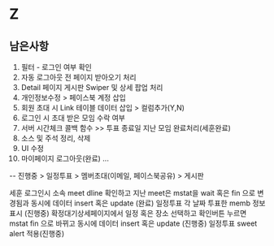 # Z
## 남은사항

1. 필터 - 로그인 여부 확인
2. 자동 로그아웃 전 페이지 받아오기 처리
3. Detail 페이지 게시판 Swiper 및 상세 팝업 처리
4. 개인정보수정 > 페이스북 계정 삽입
5. 회원 초대 시 Link 테이블 데이터 삽입 > 컬럼추가(Y,N) 
6. 로그인 시 초대 받은 모임 수락 여부
7. 서버 시간체크 콜백 함수 >> 투표 종료일 지난 모임 완료처리(세훈완료)
8. 소스 및 주석 정리, 삭제
9. UI 수정
10. 마이페이지 로그아웃(완료)
...

-- 진행중 > 일정투표
          > 멤버초대(이메일, 페이스북공유)
          > 게시판
          
          
          
          
          
세훈
    로그인시 소속 meet dline 확인하고 지난 meet은 mstat을 wait 혹은 fin 으로 변경됨과 동시에
    데이터 insert 혹은 update (완료)
    일정투표 각 날짜 투표한 memb 정보표시 (진행중)
    확정대기상세페이지에서 일정 혹은 장소 선택하고 확인버튼 누르면 mstat fin 으로 바뀌고 동시에
    데이터 insert 혹은 update (진행중)
    일정투표 sweet alert 적용(진행중)